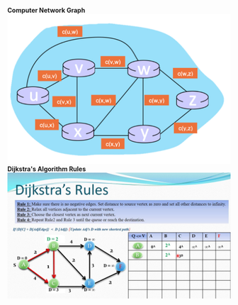 <b>Computer Network Graph</b>
<img src = "Computer Network Graph.png">
<b>Dijkstra's Algorithm Rules</b>
<img src = "Dijkstra's Algorithm Rules.jpg">
